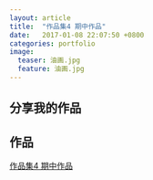 ```yaml
---
layout: article
title:  "作品集4 期中作品"
date:   2017-01-08 22:07:50 +0800
categories: portfolio
image:
  teaser: 油画.jpg
  feature: 油画.jpg
---
```


## 分享我的作品




## 作品

<a href="https://hujingyin.github.io/portfolio/4_qizhong.html" target="_blank">作品集4 期中作品</a>
